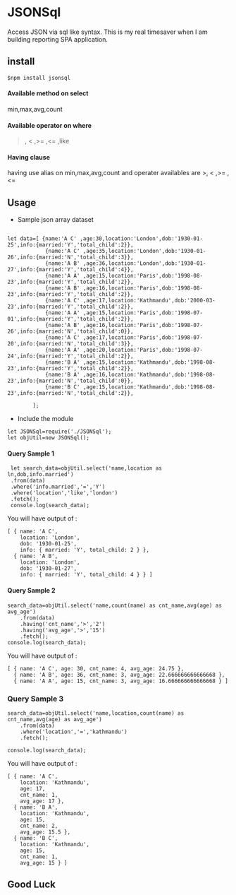 # JSONSql
Access JSON via sql like syntax. This is my real timesaver
 when I am building reporting SPA application.

## install
```
$npm install jsonsql
```
#### Available method on select
min,max,avg,count

#### Available operator on where
>, < ,>= ,<= ,like

#### Having clause
having use alias on min,max,avg,count and operater availables are >, < ,>= ,<=  


## Usage

* Sample json array dataset
```

let data=[ {name:'A C' ,age:30,location:'London',dob:'1930-01-25',info:{married:'Y','total_child':2}},
            {name:'A C' ,age:35,location:'London',dob:'1930-01-26',info:{married:'N','total_child':3}},
            {name:'A B' ,age:36,location:'London',dob:'1930-01-27',info:{married:'Y','total_child':4}},
            {name:'A A' ,age:15,location:'Paris',dob:'1998-08-23',info:{married:'Y','total_child':2}},
            {name:'A B' ,age:16,location:'Paris',dob:'1998-08-23',info:{married:'Y','total_child':2}},
            {name:'A C' ,age:17,location:'Kathmandu',dob:'2000-03-23',info:{married:'Y','total_child':2}},
            {name:'A A' ,age:15,location:'Paris',dob:'1998-07-01',info:{married:'Y','total_child':2}},
            {name:'A B' ,age:16,location:'Paris',dob:'1998-07-26',info:{married:'N','total_child':0}},
            {name:'A C' ,age:17,location:'Paris',dob:'1998-07-20',info:{married:'N','total_child':3}},
            {name:'A A' ,age:20,location:'Paris',dob:'1998-07-24',info:{married:'Y','total_child':2}},
            {name:'B A' ,age:15,location:'Kathmandu',dob:'1998-08-23',info:{married:'Y','total_child':2}},
            {name:'B A' ,age:16,location:'Kathmandu',dob:'1998-08-23',info:{married:'N','total_child':0}},
            {name:'B C' ,age:15,location:'Kathmandu',dob:'1998-08-23',info:{married:'N','total_child':2}},

        ];
```

* Include the module
```
let JSONSql=require('./JSONSql');
let objUtil=new JSONSql();
```

 
 ####  Query Sample 1 
 
```  
 let search_data=objUtil.select('name,location as ln,dob,info.married')
 .from(data)
 .where('info.married','=','Y')
 .where('location','like','london')
 .fetch();
 console.log(search_data);
```
You will have output of :
```
[ { name: 'A C',
    location: 'London',
    dob: '1930-01-25',
    info: { married: 'Y', total_child: 2 } },
  { name: 'A B',
    location: 'London',
    dob: '1930-01-27',
    info: { married: 'Y', total_child: 4 } } ]

```
####  Query Sample 2
```
search_data=objUtil.select('name,count(name) as cnt_name,avg(age) as avg_age')
    .from(data)
    .having('cnt_name','>','2')
    .having('avg_age','>','15')
    .fetch();
console.log(search_data);
```
You will have output of :
```
[ { name: 'A C', age: 30, cnt_name: 4, avg_age: 24.75 },
  { name: 'A B', age: 36, cnt_name: 3, avg_age: 22.666666666666668 },
  { name: 'A A', age: 15, cnt_name: 3, avg_age: 16.666666666666668 } ]

```
### Query Sample 3
```
search_data=objUtil.select('name,location,count(name) as cnt_name,avg(age) as avg_age')
    .from(data)
    .where('location','=','kathmandu')
    .fetch();

console.log(search_data);

```
You will have output of :
```
[ { name: 'A C',
    location: 'Kathmandu',
    age: 17,
    cnt_name: 1,
    avg_age: 17 },
  { name: 'B A',
    location: 'Kathmandu',
    age: 15,
    cnt_name: 2,
    avg_age: 15.5 },
  { name: 'B C',
    location: 'Kathmandu',
    age: 15,
    cnt_name: 1,
    avg_age: 15 } ]

```





## Good Luck